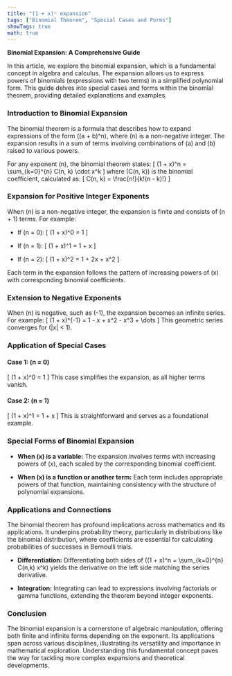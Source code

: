 ```yaml
---
title: "(1 + x)ⁿ expansion"
tags: ["Binomial Theorem", "Special Cases and Forms"]
showTags: true
math: true
---
```




**Binomial Expansion: A Comprehensive Guide**

In this article, we explore the binomial expansion, which is a fundamental concept in algebra and calculus. The expansion allows us to express powers of binomials (expressions with two terms) in a simplified polynomial form. This guide delves into special cases and forms within the binomial theorem, providing detailed explanations and examples.

### Introduction to Binomial Expansion

The binomial theorem is a formula that describes how to expand expressions of the form \((a + b)^n\), where \(n\) is a non-negative integer. The expansion results in a sum of terms involving combinations of \(a\) and \(b\) raised to various powers.

For any exponent \(n\), the binomial theorem states:
\[
(1 + x)^n = \sum_{k=0}^{n} C(n, k) \cdot x^k
\]
where \(C(n, k)\) is the binomial coefficient, calculated as:
\[
C(n, k) = \frac{n!}{k!(n - k)!}
\]

### Expansion for Positive Integer Exponents

When \(n\) is a non-negative integer, the expansion is finite and consists of \(n + 1\) terms. For example:

- If \(n = 0\):
\[
(1 + x)^0 = 1
\]
  
- If \(n = 1\):
\[
(1 + x)^1 = 1 + x
\]

- If \(n = 2\):
\[
(1 + x)^2 = 1 + 2x + x^2
\]

Each term in the expansion follows the pattern of increasing powers of \(x\) with corresponding binomial coefficients.

### Extension to Negative Exponents

When \(n\) is negative, such as \(-1\), the expansion becomes an infinite series. For example:
\[
(1 + x)^{-1} = 1 - x + x^2 - x^3 + \dots
\]
This geometric series converges for \(|x| < 1\).

### Application of Special Cases

#### Case 1: \(n = 0\)
\[
(1 + x)^0 = 1
\]
This case simplifies the expansion, as all higher terms vanish.

#### Case 2: \(n = 1\)
\[
(1 + x)^1 = 1 + x
\]
This is straightforward and serves as a foundational example.

### Special Forms of Binomial Expansion

- **When \(x\) is a variable:** The expansion involves terms with increasing powers of \(x\), each scaled by the corresponding binomial coefficient.
  
- **When \(x\) is a function or another term:** Each term includes appropriate powers of that function, maintaining consistency with the structure of polynomial expansions.

### Applications and Connections

The binomial theorem has profound implications across mathematics and its applications. It underpins probability theory, particularly in distributions like the binomial distribution, where coefficients are essential for calculating probabilities of successes in Bernoulli trials.

- **Differentiation:** Differentiating both sides of \((1 + x)^n = \sum_{k=0}^{n} C(n,k) x^k\) yields the derivative on the left side matching the series derivative.
  
- **Integration:** Integrating can lead to expressions involving factorials or gamma functions, extending the theorem beyond integer exponents.

### Conclusion

The binomial expansion is a cornerstone of algebraic manipulation, offering both finite and infinite forms depending on the exponent. Its applications span across various disciplines, illustrating its versatility and importance in mathematical exploration. Understanding this fundamental concept paves the way for tackling more complex expansions and theoretical developments.

